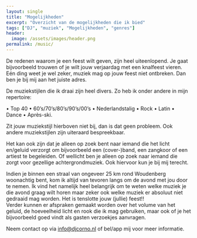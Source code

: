 ```yaml
---
layout: single
title: "Mogelijkheden"
excerpt: "Overzicht van de mogelijkheden die ik bied"
tags: ["DJ", "muziek", "Mogelijkheden", "genres"]
header:
  image: /assets/images/header.png
permalink: /music/
---
```


De redenen waarom je een feest wilt geven, zijn heel uiteenlopend. Je gaat bijvoorbeeld trouwen of je wilt jouw verjaardag met een knalfeest vieren. Eén ding weet je wel zeker, muziek mag op jouw feest niet ontbreken. Dan ben je bij mij aan het juiste adres.

De muziekstijlen die ik draai zijn heel divers. Zo heb ik onder andere in mijn repertoire:

•	Top 40
•	60’s/70’s/80’s/90’s/00’s
•	Nederlandstalig
•	Rock
•	Latin
•	Dance 
•	Après-ski.

Zit jouw muziekstijl hierboven niet bij, dan is dat geen probleem. Ook andere muziekstijlen zijn uiteraard bespreekbaar.

Het kan ook zijn dat je alleen op zoek bent naar iemand die het licht en/geluid verzorgt om bijvoorbeeld een (cover-)band, een zangkoor of een artiest te begeleiden. Of wellicht ben je alleen op zoek naar iemand die zorgt voor gezellige achtergrondmuziek. Ook hiervoor kun je bij mij terecht.

Indien je binnen een straal van ongeveer 25 km rond Woudenberg woonachtig bent, kom ik altijd van tevoren langs om de avond met jou door te nemen. Ik vind het namelijk heel belangrijk om te weten welke muziek je die avond graag wilt horen maar zeker ook welke muziek er absoluut niet gedraaid mag worden. Het is tenslotte jouw (jullie) feest!!  
Verder kunnen er afspraken gemaakt worden over het volume van het geluid, de hoeveelheid licht en rook die ik mag gebruiken, maar ook of je het bijvoorbeeld goed vindt als gasten verzoekjes aanvragen.


Neem contact op via [info@djcorno.nl](mailto:info@djcorno.nl) of bel/app mij voor meer informatie.
